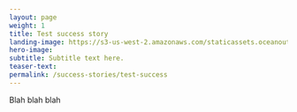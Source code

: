 ```yaml
---
layout: page 
weight: 1
title: Test success story
landing-image: https://s3-us-west-2.amazonaws.com/staticassets.oceanoutcomes.org/rollover+images/services-hover.jpg
hero-image:
subtitle: Subtitle text here.
teaser-text:
permalink: /success-stories/test-success
---
```


Blah blah blah
